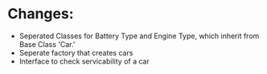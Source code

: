 # Changes:
* Seperated Classes for Battery Type and Engine Type, which inherit from Base Class 'Car.'
* Seperate factory that creates cars
* Interface to check servicability of a car